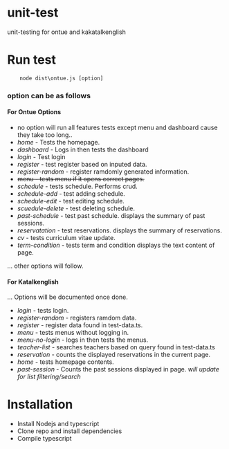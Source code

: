 # unit-test
unit-testing for ontue and kakatalkenglish

# Run test

```
    node dist\ontue.js [option]
```
### option can be as follows

#### For Ontue Options
- no option will run all features tests except menu and dashboard cause they take too long..
- *home* - Tests the homepage.
- *dashboard* - Logs in then tests the dashboard
- *login* - Test login
- *register* - test register based on inputed data.
- *register-random* - register ramdomly generated information.
- ~~menu - tests menu if it opens correct pages.~~
- *schedule* - tests schedule. Performs crud.
- *schedule-add* - test adding schedule.  
- *schedule-edit* - test editing schedule.
- *scuedule-delete* - test deleting schedule.
- *past-schedule* - test past schedule. displays the summary of past sessions.
- *reservatation* - test reservations. displays the summary of reservations.
- *cv* - tests curriculum vitae update.
- *term-condition* - tests term and condition displays the text content of page.


... other options will follow.

#### For Katalkenglish
... Options will be documented once done.
- *login* - tests login.
- *register-random* - registers ramdom data.  
- *register* - register data found in test-data.ts.
- *menu* - tests menus without logging in.
- *menu-no-login* - logs in then tests the menus.
- *teacher-list* - searches teachers based on query found in test-data.ts
- *reservation* - counts the displayed reservations in the current page.
- *home* - tests homepage contents.
- *past-session* - Counts the past sessions displayed in page. *will update for list filtering/search*


# Installation
- Install Nodejs and typescript
- Clone repo and install dependencies
- Compile typescript